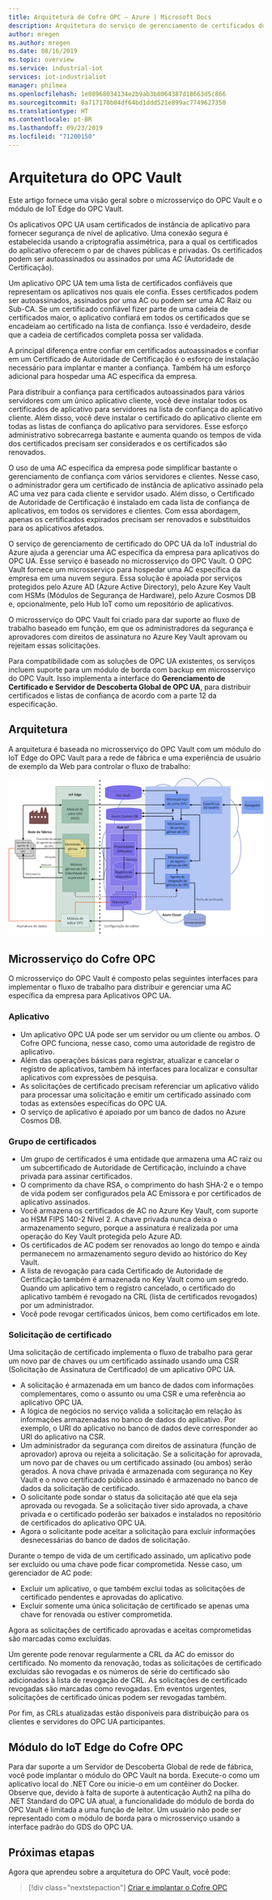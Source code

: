 ```yaml
---
title: Arquitetura de Cofre OPC – Azure | Microsoft Docs
description: Arquitetura do serviço de gerenciamento de certificados do Cofre OPC
author: mregen
ms.author: mregen
ms.date: 08/16/2019
ms.topic: overview
ms.service: industrial-iot
services: iot-industrialiot
manager: philmea
ms.openlocfilehash: 1e08968034134e2b9ab3b8064387d18663d5c866
ms.sourcegitcommit: 8a717170b04df64bd1ddd521e899ac7749627350
ms.translationtype: HT
ms.contentlocale: pt-BR
ms.lasthandoff: 09/23/2019
ms.locfileid: "71200150"
---
```

# <a name="opc-vault-architecture"></a>Arquitetura do OPC Vault

Este artigo fornece uma visão geral sobre o microsserviço do OPC Vault e o módulo de IoT Edge do OPC Vault.

Os aplicativos OPC UA usam certificados de instância de aplicativo para fornecer segurança de nível de aplicativo. Uma conexão segura é estabelecida usando a criptografia assimétrica, para a qual os certificados do aplicativo oferecem o par de chaves públicas e privadas. Os certificados podem ser autoassinados ou assinados por uma AC (Autoridade de Certificação).

Um aplicativo OPC UA tem uma lista de certificados confiáveis que representam os aplicativos nos quais ele confia. Esses certificados podem ser autoassinados, assinados por uma AC ou podem ser uma AC Raiz ou Sub-CA. Se um certificado confiável fizer parte de uma cadeia de certificados maior, o aplicativo confiará em todos os certificados que se encadeiam ao certificado na lista de confiança. Isso é verdadeiro, desde que a cadeia de certificados completa possa ser validada.

A principal diferença entre confiar em certificados autoassinados e confiar em um Certificado de Autoridade de Certificação é o esforço de instalação necessário para implantar e manter a confiança. Também há um esforço adicional para hospedar uma AC específica da empresa. 

Para distribuir a confiança para certificados autoassinados para vários servidores com um único aplicativo cliente, você deve instalar todos os certificados de aplicativo para servidores na lista de confiança do aplicativo cliente. Além disso, você deve instalar o certificado do aplicativo cliente em todas as listas de confiança do aplicativo para servidores. Esse esforço administrativo sobrecarrega bastante e aumenta quando os tempos de vida dos certificados precisam ser considerados e os certificados são renovados.

O uso de uma AC específica da empresa pode simplificar bastante o gerenciamento de confiança com vários servidores e clientes. Nesse caso, o administrador gera um certificado de instância de aplicativo assinado pela AC uma vez para cada cliente e servidor usado. Além disso, o Certificado de Autoridade de Certificação é instalado em cada lista de confiança de aplicativos, em todos os servidores e clientes. Com essa abordagem, apenas os certificados expirados precisam ser renovados e substituídos para os aplicativos afetados.

O serviço de gerenciamento de certificado do OPC UA da IoT industrial do Azure ajuda a gerenciar uma AC específica da empresa para aplicativos do OPC UA. Esse serviço é baseado no microsserviço do OPC Vault. O OPC Vault fornece um microsserviço para hospedar uma AC específica da empresa em uma nuvem segura. Essa solução é apoiada por serviços protegidos pelo Azure AD (Azure Active Directory), pelo Azure Key Vault com HSMs (Módulos de Segurança de Hardware), pelo Azure Cosmos DB e, opcionalmente, pelo Hub IoT como um repositório de aplicativos.

O microsserviço do OPC Vault foi criado para dar suporte ao fluxo de trabalho baseado em função, em que os administradores da segurança e aprovadores com direitos de assinatura no Azure Key Vault aprovam ou rejeitam essas solicitações.

Para compatibilidade com as soluções de OPC UA existentes, os serviços incluem suporte para um módulo de borda com backup em microsserviço do OPC Vault. Isso implementa a interface do **Gerenciamento de Certificado e Servidor de Descoberta Global de OPC UA**, para distribuir certificados e listas de confiança de acordo com a parte 12 da especificação. 


## <a name="architecture"></a>Arquitetura

A arquitetura é baseada no microsserviço do OPC Vault com um módulo do IoT Edge do OPC Vault para a rede de fábrica e uma experiência de usuário de exemplo da Web para controlar o fluxo de trabalho:

![Diagrama da arquitetura do OPC Vault](media/overview-opc-vault-architecture/opc-vault.png)

## <a name="opc-vault-microservice"></a>Microsserviço do Cofre OPC

O microsserviço do OPC Vault é composto pelas seguintes interfaces para implementar o fluxo de trabalho para distribuir e gerenciar uma AC específica da empresa para Aplicativos OPC UA.

### <a name="application"></a>Aplicativo 
- Um aplicativo OPC UA pode ser um servidor ou um cliente ou ambos. O Cofre OPC funciona, nesse caso, como uma autoridade de registro de aplicativo. 
- Além das operações básicas para registrar, atualizar e cancelar o registro de aplicativos, também há interfaces para localizar e consultar aplicativos com expressões de pesquisa. 
- As solicitações de certificado precisam referenciar um aplicativo válido para processar uma solicitação e emitir um certificado assinado com todas as extensões específicas do OPC UA. 
- O serviço de aplicativo é apoiado por um banco de dados no Azure Cosmos DB.

### <a name="certificate-group"></a>Grupo de certificados
- Um grupo de certificados é uma entidade que armazena uma AC raiz ou um subcertificado de Autoridade de Certificação, incluindo a chave privada para assinar certificados. 
- O comprimento da chave RSA, o comprimento do hash SHA-2 e o tempo de vida podem ser configurados pela AC Emissora e por certificados de aplicativo assinados. 
- Você armazena os certificados de AC no Azure Key Vault, com suporte ao HSM FIPS 140-2 Nível 2. A chave privada nunca deixa o armazenamento seguro, porque a assinatura é realizada por uma operação do Key Vault protegida pelo Azure AD. 
- Os certificados de AC podem ser renovados ao longo do tempo e ainda permanecem no armazenamento seguro devido ao histórico do Key Vault. 
- A lista de revogação para cada Certificado de Autoridade de Certificação também é armazenada no Key Vault como um segredo. Quando um aplicativo tem o registro cancelado, o certificado do aplicativo também é revogado na CRL (lista de certificados revogados) por um administrador.
- Você pode revogar certificados únicos, bem como certificados em lote.

### <a name="certificate-request"></a>Solicitação de certificado
Uma solicitação de certificado implementa o fluxo de trabalho para gerar um novo par de chaves ou um certificado assinado usando uma CSR (Solicitação de Assinatura de Certificado) de um aplicativo OPC UA. 
- A solicitação é armazenada em um banco de dados com informações complementares, como o assunto ou uma CSR e uma referência ao aplicativo OPC UA. 
- A lógica de negócios no serviço valida a solicitação em relação às informações armazenadas no banco de dados do aplicativo. Por exemplo, o URI do aplicativo no banco de dados deve corresponder ao URI do aplicativo na CSR.
- Um administrador da segurança com direitos de assinatura (função de aprovador) aprova ou rejeita a solicitação. Se a solicitação for aprovada, um novo par de chaves ou um certificado assinado (ou ambos) serão gerados. A nova chave privada é armazenada com segurança no Key Vault e o novo certificado público assinado é armazenado no banco de dados da solicitação de certificado.
- O solicitante pode sondar o status da solicitação até que ela seja aprovada ou revogada. Se a solicitação tiver sido aprovada, a chave privada e o certificado poderão ser baixados e instalados no repositório de certificados do aplicativo OPC UA.
- Agora o solicitante pode aceitar a solicitação para excluir informações desnecessárias do banco de dados de solicitação. 

Durante o tempo de vida de um certificado assinado, um aplicativo pode ser excluído ou uma chave pode ficar comprometida. Nesse caso, um gerenciador de AC pode:
- Excluir um aplicativo, o que também exclui todas as solicitações de certificado pendentes e aprovadas do aplicativo. 
- Excluir somente uma única solicitação de certificado se apenas uma chave for renovada ou estiver comprometida.

Agora as solicitações de certificado aprovadas e aceitas comprometidas são marcadas como excluídas.

Um gerente pode renovar regularmente a CRL da AC do emissor do certificado. No momento da renovação, todas as solicitações de certificado excluídas são revogadas e os números de série do certificado são adicionados à lista de revogação de CRL. As solicitações de certificado revogadas são marcadas como revogadas. Em eventos urgentes, solicitações de certificado únicas podem ser revogadas também.

Por fim, as CRLs atualizadas estão disponíveis para distribuição para os clientes e servidores do OPC UA participantes.

## <a name="opc-vault-iot-edge-module"></a>Módulo do IoT Edge do Cofre OPC
Para dar suporte a um Servidor de Descoberta Global de rede de fábrica, você pode implantar o módulo do OPC Vault na borda. Execute-o como um aplicativo local do .NET Core ou inicie-o em um contêiner do Docker. Observe que, devido à falta de suporte à autenticação Auth2 na pilha do .NET Standard do OPC UA atual, a funcionalidade do módulo de borda do OPC Vault é limitada a uma função de leitor. Um usuário não pode ser representado com o módulo de borda para o microsserviço usando a interface padrão do GDS do OPC UA.

## <a name="next-steps"></a>Próximas etapas

Agora que aprendeu sobre a arquitetura do OPC Vault, você pode:

> [!div class="nextstepaction"]
> [Criar e implantar o Cofre OPC](howto-opc-vault-deploy.md)

